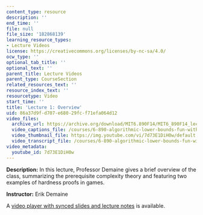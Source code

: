 ```yaml
---
content_type: resource
description: ''
end_time: ''
file: null
file_size: '182868139'
learning_resource_types:
- Lecture Videos
license: https://creativecommons.org/licenses/by-nc-sa/4.0/
ocw_type: ''
optional_tab_title: ''
optional_text: ''
parent_title: Lecture Videos
parent_type: CourseSection
related_resources_text: ''
resource_index_text: ''
resourcetype: Video
start_time: ''
title: 'Lecture 1: Overview'
uid: 86a37d9f-d707-e680-29fc-f71efa064d12
video_files:
  archive_url: https://archive.org/download/MIT6.890F14/MIT6_890F14_lec01_300k.mp4
  video_captions_file: /courses/6-890-algorithmic-lower-bounds-fun-with-hardness-proofs-fall-2014/c02fa9e7300d5a4b8fdb7ddaacb457fd_7d73E1DiH0w.vtt
  video_thumbnail_file: https://img.youtube.com/vi/7d73E1DiH0w/default.jpg
  video_transcript_file: /courses/6-890-algorithmic-lower-bounds-fun-with-hardness-proofs-fall-2014/a9b1835abd1e8ba93fd17587a722b0c9_7d73E1DiH0w.pdf
video_metadata:
  youtube_id: 7d73E1DiH0w
---
```


**Description:** In this lecture, Professor Demaine gives a brief overview of the class, summarizing the prerequisite complexity theory and featuring two examples of hardness proofs in games.

**Instructor:** Erik Demaine

A [video player with synced slides and lecture notes](http://courses.csail.mit.edu/6.890/fall14/lectures/L01.html) is available.

